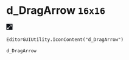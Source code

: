 # d_DragArrow `16x16`
<img src="/img/d_DragArrow.png" width=16 height=16>

``` CSharp
EditorGUIUtility.IconContent("d_DragArrow")
```
```
d_DragArrow
```
